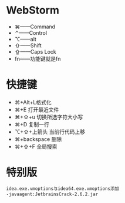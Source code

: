 # WebStorm
- ⌘——Command
- ⌃——Control
- ⌥——alt
- ⇧——Shift
- ⇪——Caps Lock
- fn——功能键就是fn   

# 快捷键
- ⌘+Alt+L格式化
- ⌘+E 打开最近文件
- ⌘+⇧+u 切换所选字符大小写
- ⌘+D 复制一行
- ⌥+⇧+上箭头  当前行代码上移
- ⌘+backspace 删除
- ⌘+⇧+F 全局搜索

# 特别版
```sh
idea.exe.vmoptions与idea64.exe.vmoptions添加
-javaagent:JetbrainsCrack-2.6.2.jar
```